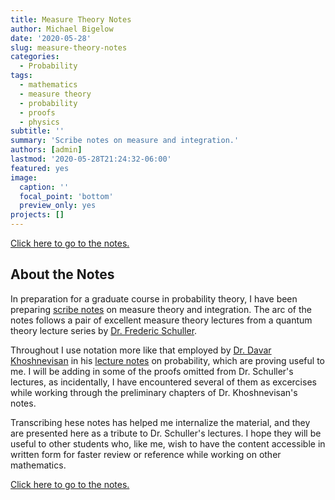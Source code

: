 ```yaml
---
title: Measure Theory Notes
author: Michael Bigelow
date: '2020-05-28'
slug: measure-theory-notes
categories:
  - Probability
tags:
  - mathematics
  - measure theory
  - probability
  - proofs
  - physics
subtitle: ''
summary: 'Scribe notes on measure and integration.'
authors: [admin]
lastmod: '2020-05-28T21:24:32-06:00'
featured: yes
image:
  caption: ''
  focal_point: 'bottom'
  preview_only: yes
projects: []
---
```


[Click here to go to the notes.](/notes/measure_integration/measure/general-measure-spaces/)

## About the Notes
In preparation for a graduate course in probability theory, I have been preparing [scribe notes](/notes/measure_integration/general-measure-spaces/) on measure theory and integration.  The arc of the notes follows a pair of excellent measure theory lectures from a quantum theory lecture series by [Dr. Frederic Schuller](https://www.perimeterinstitute.ca/people/frederic-schuller). 

Throughout I use notation more like that employed by [Dr. Davar Khoshnevisan](http://www.math.utah.edu/~davar/) in his [lecture notes](http://www.math.utah.edu/~davar/lecture-notes.html) on probability, which are proving useful to me.  I will be adding in some of the proofs omitted from Dr. Schuller's lectures, as incidentally, I have encountered several of them as excercises while working through the preliminary chapters of Dr. Khoshnevisan's notes.  

Transcribing hese notes has helped me internalize the material, and they are presented here as a tribute to Dr. Schuller's lectures. I hope they will be useful to other students who, like me, wish to have the content accessible in written form for faster review or reference while working on other mathematics.

[Click here to go to the notes.](/notes/measure_integration/measure/general-measure-spaces/)
